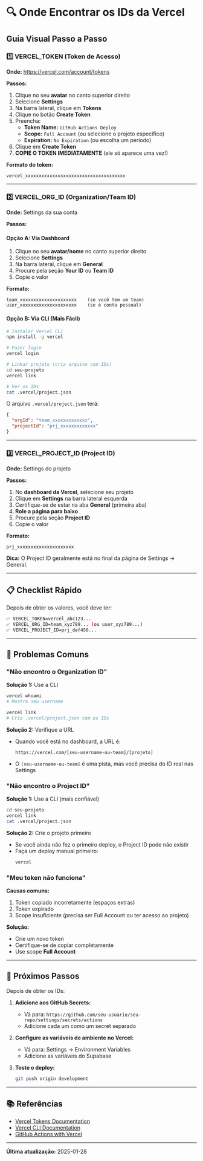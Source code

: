 # 🔍 Onde Encontrar os IDs da Vercel

## Guia Visual Passo a Passo

### 1️⃣ VERCEL_TOKEN (Token de Acesso)

**Onde:** https://vercel.com/account/tokens

**Passos:**
1. Clique no seu **avatar** no canto superior direito
2. Selecione **Settings**
3. Na barra lateral, clique em **Tokens**
4. Clique no botão **Create Token**
5. Preencha:
   - **Token Name:** `GitHub Actions Deploy`
   - **Scope:** `Full Account` (ou selecione o projeto específico)
   - **Expiration:** `No Expiration` (ou escolha um período)
6. Clique em **Create Token**
7. **COPIE O TOKEN IMEDIATAMENTE** (ele só aparece uma vez!)

**Formato do token:**
```
vercel_xxxxxxxxxxxxxxxxxxxxxxxxxxxxxxxxxxxxx
```

---

### 2️⃣ VERCEL_ORG_ID (Organization/Team ID)

**Onde:** Settings da sua conta

**Passos:**

#### Opção A: Via Dashboard
1. Clique no seu **avatar/nome** no canto superior direito
2. Selecione **Settings**
3. Na barra lateral, clique em **General**
4. Procure pela seção **Your ID** ou **Team ID**
5. Copie o valor

**Formato:**
```
team_xxxxxxxxxxxxxxxxxxxxx    (se você tem um team)
user_xxxxxxxxxxxxxxxxxxxxx    (se é conta pessoal)
```

#### Opção B: Via CLI (Mais Fácil)
```bash
# Instalar Vercel CLI
npm install -g vercel

# Fazer login
vercel login

# Linkar projeto (cria arquivo com IDs)
cd seu-projeto
vercel link

# Ver os IDs
cat .vercel/project.json
```

O arquivo `.vercel/project.json` terá:
```json
{
  "orgId": "team_xxxxxxxxxxxxx",
  "projectId": "prj_xxxxxxxxxxxxx"
}
```

---

### 3️⃣ VERCEL_PROJECT_ID (Project ID)

**Onde:** Settings do projeto

**Passos:**
1. No **dashboard da Vercel**, selecione seu projeto
2. Clique em **Settings** na barra lateral esquerda
3. Certifique-se de estar na aba **General** (primeira aba)
4. **Role a página para baixo**
5. Procure pela seção **Project ID**
6. Copie o valor

**Formato:**
```
prj_xxxxxxxxxxxxxxxxxxxxx
```

**Dica:** O Project ID geralmente está no final da página de Settings → General.

---

## 📋 Checklist Rápido

Depois de obter os valores, você deve ter:

```bash
✅ VERCEL_TOKEN=vercel_abc123...
✅ VERCEL_ORG_ID=team_xyz789... (ou user_xyz789...)
✅ VERCEL_PROJECT_ID=prj_def456...
```

---

## 🚨 Problemas Comuns

### "Não encontro o Organization ID"

**Solução 1:** Use a CLI
```bash
vercel whoami
# Mostra seu username

vercel link
# Cria .vercel/project.json com os IDs
```

**Solução 2:** Verifique a URL
- Quando você está no dashboard, a URL é:
  ```
  https://vercel.com/[seu-username-ou-team]/[projeto]
  ```
- O `[seu-username-ou-team]` é uma pista, mas você precisa do ID real nas Settings

### "Não encontro o Project ID"

**Solução 1:** Use a CLI (mais confiável)
```bash
cd seu-projeto
vercel link
cat .vercel/project.json
```

**Solução 2:** Crie o projeto primeiro
- Se você ainda não fez o primeiro deploy, o Project ID pode não existir
- Faça um deploy manual primeiro:
  ```bash
  vercel
  ```

### "Meu token não funciona"

**Causas comuns:**
1. Token copiado incorretamente (espaços extras)
2. Token expirado
3. Scope insuficiente (precisa ser Full Account ou ter acesso ao projeto)

**Solução:**
- Crie um novo token
- Certifique-se de copiar completamente
- Use scope **Full Account**

---

## 🎯 Próximos Passos

Depois de obter os IDs:

1. **Adicione aos GitHub Secrets:**
   - Vá para: `https://github.com/seu-usuario/seu-repo/settings/secrets/actions`
   - Adicione cada um como um secret separado

2. **Configure as variáveis de ambiente no Vercel:**
   - Vá para: Settings → Environment Variables
   - Adicione as variáveis do Supabase

3. **Teste o deploy:**
   ```bash
   git push origin development
   ```

---

## 📚 Referências

- [Vercel Tokens Documentation](https://vercel.com/docs/rest-api#authentication)
- [Vercel CLI Documentation](https://vercel.com/docs/cli)
- [GitHub Actions with Vercel](https://vercel.com/guides/how-can-i-use-github-actions-with-vercel)

---

**Última atualização:** 2025-01-28
